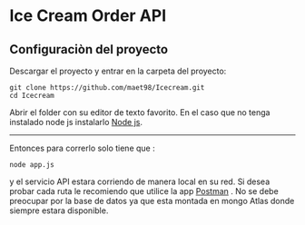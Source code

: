 # Ice Cream Order API



## Configuraciòn del proyecto

Descargar el proyecto y entrar en la carpeta del proyecto:

```shell
git clone https://github.com/maet98/Icecream.git
cd Icecream
```

Abrir el folder con su editor de texto favorito. En el caso que no tenga instalado node js instalarlo [Node js](https://nodejs.org/en/).

---

Entonces para correrlo solo tiene que :

```shell
node app.js
```

y el servicio API estara corriendo de manera local en su red. Si desea probar cada ruta le recomiendo que utilice la app [Postman](https://www.getpostman.com/) . No se debe preocupar por la base de datos ya que esta montada en mongo Atlas donde siempre estara disponible.

